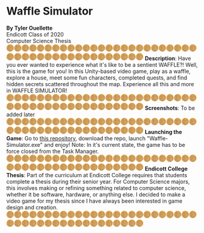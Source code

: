 # Waffle Simulator
**By Tyler Ouellette**<br/>
Endicott Class of 2020<br/>
Computer Science Thesis<br/>
![Waffle](Materials/smallwaffle.png)![Waffle](Materials/smallwaffle.png)![Waffle](Materials/smallwaffle.png)![Waffle](Materials/smallwaffle.png)![Waffle](Materials/smallwaffle.png)![Waffle](Materials/smallwaffle.png)![Waffle](Materials/smallwaffle.png)![Waffle](Materials/smallwaffle.png)![Waffle](Materials/smallwaffle.png)![Waffle](Materials/smallwaffle.png)![Waffle](Materials/smallwaffle.png)![Waffle](Materials/smallwaffle.png)![Waffle](Materials/smallwaffle.png)![Waffle](Materials/smallwaffle.png)![Waffle](Materials/smallwaffle.png)![Waffle](Materials/smallwaffle.png)![Waffle](Materials/smallwaffle.png)![Waffle](Materials/smallwaffle.png)![Waffle](Materials/smallwaffle.png)![Waffle](Materials/smallwaffle.png)![Waffle](Materials/smallwaffle.png)![Waffle](Materials/smallwaffle.png)![Waffle](Materials/smallwaffle.png)![Waffle](Materials/smallwaffle.png)![Waffle](Materials/smallwaffle.png)![Waffle](Materials/smallwaffle.png)![Waffle](Materials/smallwaffle.png)![Waffle](Materials/smallwaffle.png)![Waffle](Materials/smallwaffle.png)![Waffle](Materials/smallwaffle.png)![Waffle](Materials/smallwaffle.png)![Waffle](Materials/smallwaffle.png)![Waffle](Materials/smallwaffle.png)![Waffle](Materials/smallwaffle.png)![Waffle](Materials/smallwaffle.png)![Waffle](Materials/smallwaffle.png)![Waffle](Materials/smallwaffle.png)![Waffle](Materials/smallwaffle.png)![Waffle](Materials/smallwaffle.png)![Waffle](Materials/smallwaffle.png)![Waffle](Materials/smallwaffle.png)![Waffle](Materials/smallwaffle.png)![Waffle](Materials/smallwaffle.png)
**Description**: Have you ever wanted to experience what it's like to be a sentient WAFFLE?! Well, this is the game for you! In this Unity-based video game, play as a waffle, explore a house, meet some fun characters, completed quests, and find hidden secrets scattered throughout the map. Experience all this and more in WAFFLE SIMULATOR!<br/>
![Waffle](Materials/smallwaffle.png)![Waffle](Materials/smallwaffle.png)![Waffle](Materials/smallwaffle.png)![Waffle](Materials/smallwaffle.png)![Waffle](Materials/smallwaffle.png)![Waffle](Materials/smallwaffle.png)![Waffle](Materials/smallwaffle.png)![Waffle](Materials/smallwaffle.png)![Waffle](Materials/smallwaffle.png)![Waffle](Materials/smallwaffle.png)![Waffle](Materials/smallwaffle.png)![Waffle](Materials/smallwaffle.png)![Waffle](Materials/smallwaffle.png)![Waffle](Materials/smallwaffle.png)![Waffle](Materials/smallwaffle.png)![Waffle](Materials/smallwaffle.png)![Waffle](Materials/smallwaffle.png)![Waffle](Materials/smallwaffle.png)![Waffle](Materials/smallwaffle.png)![Waffle](Materials/smallwaffle.png)![Waffle](Materials/smallwaffle.png)![Waffle](Materials/smallwaffle.png)![Waffle](Materials/smallwaffle.png)![Waffle](Materials/smallwaffle.png)![Waffle](Materials/smallwaffle.png)![Waffle](Materials/smallwaffle.png)![Waffle](Materials/smallwaffle.png)![Waffle](Materials/smallwaffle.png)![Waffle](Materials/smallwaffle.png)![Waffle](Materials/smallwaffle.png)![Waffle](Materials/smallwaffle.png)![Waffle](Materials/smallwaffle.png)![Waffle](Materials/smallwaffle.png)![Waffle](Materials/smallwaffle.png)![Waffle](Materials/smallwaffle.png)![Waffle](Materials/smallwaffle.png)![Waffle](Materials/smallwaffle.png)![Waffle](Materials/smallwaffle.png)![Waffle](Materials/smallwaffle.png)![Waffle](Materials/smallwaffle.png)![Waffle](Materials/smallwaffle.png)![Waffle](Materials/smallwaffle.png)![Waffle](Materials/smallwaffle.png)
**Screenshots**: To be added later<br/>
![Waffle](Materials/smallwaffle.png)![Waffle](Materials/smallwaffle.png)![Waffle](Materials/smallwaffle.png)![Waffle](Materials/smallwaffle.png)![Waffle](Materials/smallwaffle.png)![Waffle](Materials/smallwaffle.png)![Waffle](Materials/smallwaffle.png)![Waffle](Materials/smallwaffle.png)![Waffle](Materials/smallwaffle.png)![Waffle](Materials/smallwaffle.png)![Waffle](Materials/smallwaffle.png)![Waffle](Materials/smallwaffle.png)![Waffle](Materials/smallwaffle.png)![Waffle](Materials/smallwaffle.png)![Waffle](Materials/smallwaffle.png)![Waffle](Materials/smallwaffle.png)![Waffle](Materials/smallwaffle.png)![Waffle](Materials/smallwaffle.png)![Waffle](Materials/smallwaffle.png)![Waffle](Materials/smallwaffle.png)![Waffle](Materials/smallwaffle.png)![Waffle](Materials/smallwaffle.png)![Waffle](Materials/smallwaffle.png)![Waffle](Materials/smallwaffle.png)![Waffle](Materials/smallwaffle.png)![Waffle](Materials/smallwaffle.png)![Waffle](Materials/smallwaffle.png)![Waffle](Materials/smallwaffle.png)![Waffle](Materials/smallwaffle.png)![Waffle](Materials/smallwaffle.png)![Waffle](Materials/smallwaffle.png)![Waffle](Materials/smallwaffle.png)![Waffle](Materials/smallwaffle.png)![Waffle](Materials/smallwaffle.png)![Waffle](Materials/smallwaffle.png)![Waffle](Materials/smallwaffle.png)![Waffle](Materials/smallwaffle.png)![Waffle](Materials/smallwaffle.png)![Waffle](Materials/smallwaffle.png)![Waffle](Materials/smallwaffle.png)![Waffle](Materials/smallwaffle.png)![Waffle](Materials/smallwaffle.png)![Waffle](Materials/smallwaffle.png)
**Launching the Game**: Go to [this repository](https://github.com/TylerOuellette6/Waffle-Simulator-Build), download the repo, launch "Waffle-Simulator.exe" and enjoy! Note: In it's current state, the game has to be force closed from the Task Manager.<br/>
![Waffle](Materials/smallwaffle.png)![Waffle](Materials/smallwaffle.png)![Waffle](Materials/smallwaffle.png)![Waffle](Materials/smallwaffle.png)![Waffle](Materials/smallwaffle.png)![Waffle](Materials/smallwaffle.png)![Waffle](Materials/smallwaffle.png)![Waffle](Materials/smallwaffle.png)![Waffle](Materials/smallwaffle.png)![Waffle](Materials/smallwaffle.png)![Waffle](Materials/smallwaffle.png)![Waffle](Materials/smallwaffle.png)![Waffle](Materials/smallwaffle.png)![Waffle](Materials/smallwaffle.png)![Waffle](Materials/smallwaffle.png)![Waffle](Materials/smallwaffle.png)![Waffle](Materials/smallwaffle.png)![Waffle](Materials/smallwaffle.png)![Waffle](Materials/smallwaffle.png)![Waffle](Materials/smallwaffle.png)![Waffle](Materials/smallwaffle.png)![Waffle](Materials/smallwaffle.png)![Waffle](Materials/smallwaffle.png)![Waffle](Materials/smallwaffle.png)![Waffle](Materials/smallwaffle.png)![Waffle](Materials/smallwaffle.png)![Waffle](Materials/smallwaffle.png)![Waffle](Materials/smallwaffle.png)![Waffle](Materials/smallwaffle.png)![Waffle](Materials/smallwaffle.png)![Waffle](Materials/smallwaffle.png)![Waffle](Materials/smallwaffle.png)![Waffle](Materials/smallwaffle.png)![Waffle](Materials/smallwaffle.png)![Waffle](Materials/smallwaffle.png)![Waffle](Materials/smallwaffle.png)![Waffle](Materials/smallwaffle.png)![Waffle](Materials/smallwaffle.png)![Waffle](Materials/smallwaffle.png)![Waffle](Materials/smallwaffle.png)![Waffle](Materials/smallwaffle.png)![Waffle](Materials/smallwaffle.png)![Waffle](Materials/smallwaffle.png)
**Endicott College Thesis**: Part of the curriculum at Endicott College requires that students complete a thesis during their senior year. For Computer Science majors, this involves making or refining something related to computer science, whether it be software, hardware, or anything else. I decided to make a video game for my thesis since I have always been interested in game design and creation.<br/>
![Waffle](Materials/smallwaffle.png)![Waffle](Materials/smallwaffle.png)![Waffle](Materials/smallwaffle.png)![Waffle](Materials/smallwaffle.png)![Waffle](Materials/smallwaffle.png)![Waffle](Materials/smallwaffle.png)![Waffle](Materials/smallwaffle.png)![Waffle](Materials/smallwaffle.png)![Waffle](Materials/smallwaffle.png)![Waffle](Materials/smallwaffle.png)![Waffle](Materials/smallwaffle.png)![Waffle](Materials/smallwaffle.png)![Waffle](Materials/smallwaffle.png)![Waffle](Materials/smallwaffle.png)![Waffle](Materials/smallwaffle.png)![Waffle](Materials/smallwaffle.png)![Waffle](Materials/smallwaffle.png)![Waffle](Materials/smallwaffle.png)![Waffle](Materials/smallwaffle.png)![Waffle](Materials/smallwaffle.png)![Waffle](Materials/smallwaffle.png)![Waffle](Materials/smallwaffle.png)![Waffle](Materials/smallwaffle.png)![Waffle](Materials/smallwaffle.png)![Waffle](Materials/smallwaffle.png)![Waffle](Materials/smallwaffle.png)![Waffle](Materials/smallwaffle.png)![Waffle](Materials/smallwaffle.png)![Waffle](Materials/smallwaffle.png)![Waffle](Materials/smallwaffle.png)![Waffle](Materials/smallwaffle.png)![Waffle](Materials/smallwaffle.png)![Waffle](Materials/smallwaffle.png)![Waffle](Materials/smallwaffle.png)![Waffle](Materials/smallwaffle.png)![Waffle](Materials/smallwaffle.png)![Waffle](Materials/smallwaffle.png)![Waffle](Materials/smallwaffle.png)![Waffle](Materials/smallwaffle.png)![Waffle](Materials/smallwaffle.png)![Waffle](Materials/smallwaffle.png)![Waffle](Materials/smallwaffle.png)![Waffle](Materials/smallwaffle.png)
